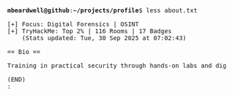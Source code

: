 <pre>

<strong>mbeardwell@github</strong>:<strong>~/projects/profile</strong>$ less about.txt

[+] Focus: Digital Forensics | OSINT
[+] TryHackMe: Top 2% | 116 Rooms | 17 Badges
    (Stats updated: Tue, 30 Sep 2025 at 07:02:43)

== Bio ==

Training in practical security through hands-on labs and digital investigations.

(END)
:
</pre>
